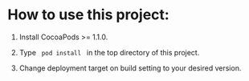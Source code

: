 How to use this project:
=========================

1. Install CocoaPods >= 1.1.0.

2. Type <code> pod install </code> in the top directory of this project.

3. Change deployment target on build setting to your desired version.

